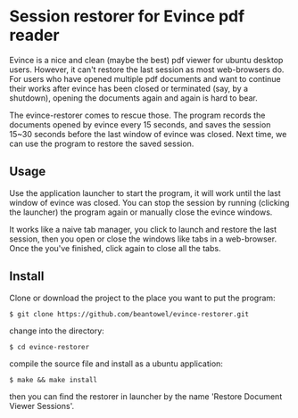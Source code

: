 # Session restorer for Evince pdf reader

Evince is a nice and clean (maybe the best) pdf viewer for ubuntu desktop users. However, it can't restore the last session as most web-browsers do. For users who have opened multiple pdf documents and want to continue their works after evince has been closed or terminated (say, by a shutdown), opening the documents again and again is hard to bear.

The evince-restorer comes to rescue those. The program records the documents opened by evince every 15 seconds, and saves the session 15~30 seconds before the last window of evince was closed. Next time, we can use the program to restore the saved session.

## Usage

Use the application launcher to start the program, it will work until the last window of evince was closed. You can stop the session by running (clicking the launcher) the program again or manually close the evince windows.

It works like a naive tab manager, you click to launch and restore the last session, then you open or close the windows like tabs in a web-browser. Once the you've finished, click again to close all the tabs.

## Install

Clone or download the project to the place you want to put the program:
```
$ git clone https://github.com/beantowel/evince-restorer.git
```

change into the directory:
```
$ cd evince-restorer
```

compile the source file and install as a ubuntu application:
```
$ make && make install
```

then you can find the restorer in launcher by the name 'Restore Document Viewer
Sessions'.
